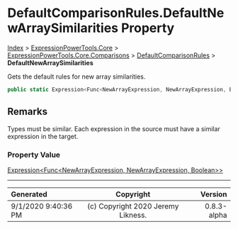 ﻿# DefaultComparisonRules.DefaultNewArraySimilarities Property

[Index](../index.md) > [ExpressionPowerTools.Core](ExpressionPowerTools.Core.a.md) > [ExpressionPowerTools.Core.Comparisons](ExpressionPowerTools.Core.Comparisons.n.md) > [DefaultComparisonRules](ExpressionPowerTools.Core.Comparisons.DefaultComparisonRules.cs.md) > **DefaultNewArraySimilarities**

Gets the default rules for new array similarities.

```csharp
public static Expression<Func<NewArrayExpression, NewArrayExpression, Boolean>> DefaultNewArraySimilarities { get; }
```

## Remarks

Types must be similar. Each expression in the source must have a similar
            expression in the target.

### Property Value

 [Expression&lt;Func&lt;NewArrayExpression, NewArrayExpression, Boolean>>](https://docs.microsoft.com/dotnet/api/system.linq.expressions.expression-1) 


---

| Generated | Copyright | Version |
| :-- | :-: | --: |
| 9/1/2020 9:40:36 PM | (c) Copyright 2020 Jeremy Likness. | 0.8.3-alpha |

